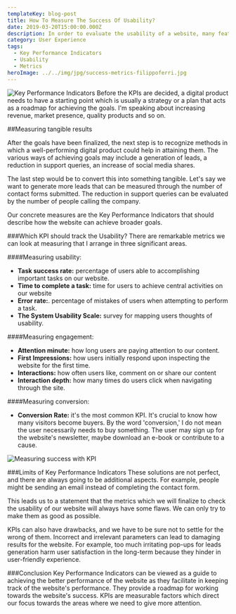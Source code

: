 ```yaml
---
templateKey: blog-post
title: How To Measure The Success Of Usability?
date: 2019-03-20T15:00:00.000Z
description: In order to evaluate the usability of a website, many features need to be monitored and choosing the right metrics for the success is very important. Often the Key Performance Indicators we are settling for are just an obstacle in a user-friendly experience and have zero contribution in improving the performance.
category: User Experience
tags:
  - Key Performance Indicators
  - Usability
  - Metrics
heroImage: ../../img/jpg/success-metrics-filippoferri.jpg
---
```

![Key Performance Indicators](/img/key-performance-indicators-filippoferri.jpg)
Before the KPIs are decided, a digital product needs to have a starting point which is usually a strategy or a plan that acts as a roadmap for achieving the goals. I'm speaking about increasing revenue, market presence, quality products and so on.

##Measuring tangible results

After the goals have been finalized, the next step is to recognize methods in which a well-performing digital product could help in attaining them. The various ways of achieving goals may include a generation of leads, a reduction in support queries, an increase of social media shares.

The last step would be to convert this into something tangible. Let's say we want to generate more leads that can be measured through the number of contact forms submitted. The reduction in support queries can be evaluated by the number of people calling the company.

Our concrete measures are the Key Performance Indicators that should describe how the website can achieve broader goals.

###Which KPI should track the Usability?
There are remarkable metrics we can look at measuring that I arrange in three significant areas.

####Measuring usability:
* **Task success rate:** percentage of users able to accomplishing important tasks on our website.
* **Time to complete a task:** time for users to achieve central activities on our website
* **Error rate:**. percentage of mistakes of users when attempting to perform a task.
* **The System Usability Scale:** survey for mapping users thoughts of usability.

####Measuring engagement:
* **Attention minute:** how long users are paying attention to our content.
* **First Impressions:** how users initially respond upon inspecting the website for the first time.
* **Interactions:** how often users like, comment on or share our content
* **Interaction depth:** how many times do users click when navigating through the site.

####Measuring conversion:
* **Conversion Rate:** it's the most common KPI. It's crucial to know how many visitors become buyers. By the word 'conversion,' I do not mean the user necessarily needs to buy something. The user may sign up for the website's newsletter, maybe download an e-book or contribute to a cause.

![Measuring success with KPI](/img/metrics-for-success-filippoferri.jpg)

###Limits of Key Performance Indicators
These solutions are not perfect, and there are always going to be additional aspects. For example, people might be sending an email instead of completing the contact form.

This leads us to a statement that the metrics which we will finalize to check the usability of our website will always have some flaws. We can only try to make them as good as possible.

KPIs can also have drawbacks, and we have to be sure not to settle for the wrong of them. Incorrect and irrelevant parameters can lead to damaging results for the website. For example, too much irritating pop-ups for leads generation harm user satisfaction in the long-term because they hinder in user-friendly experience.

###Conclusion
Key Performance Indicators can be viewed as a guide to achieving the better performance of the website as they facilitate in keeping track of the website's performance. They provide a roadmap for working towards the website's success. KPIs are measurable factors which direct our focus towards the areas where we need to give more attention.